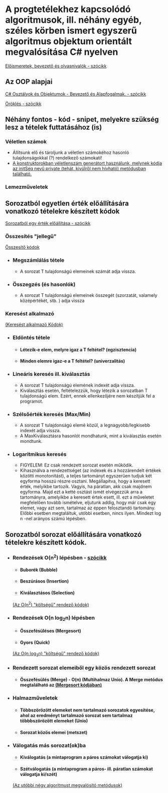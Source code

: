 # A progtetélekhez kapcsolódó algoritmusok, ill. néhány egyéb, széles körben ismert egyszerű algoritmus objektum orientált megvalósítása C# nyelven
[Előismeretek, bevezető és olvasnivalók - szócikk](https://github.com/edutainer/progtetelek/wiki/Bevezetés-a-programozási-tételek-programkódjaihoz)
## Az OOP alapjai
  [C# Osztályok és Objektumok - Bevezető és Alapfogalmak. - szócikk](https://github.com/edutainer/progtetelek/wiki/C%23-Osztályok,-objektumok---bevezető-ismeretek-és-néhány-alapfogalom)
  
  [Öröklés - szócikk](https://github.com/edutainer/progtetelek/wiki/Öröklés-(Inheritance))
  
## Néhány fontos - kód - snipet, melyekre szükség lesz a tételek futtatásához (is) 
### Véletlen számok
  - Állítsunk elő és tároljunk a véletlen számokéhoz hasonló tulajdonságokkal (?) rendelkező számokatí!
  - [A konstruktorokban véletlenszám generátort használunk, melynek kódja az initSeq nevű private (tehát, kivülről nem hívható) metódusban található.](https://github.com/edutainer/progtetelek/blob/master/conseq/Sequence.cs)
### Lemezműveletek
## Sorozatból egyetlen érték előállítására vonatkozó tételekre készített kódok
[Sorozatból egy érték előállítása - szócikk](https://github.com/edutainer/progtetelek/wiki/Sorozatb%C3%B3l-egy-%C3%A9rt%C3%A9k-el%C5%91%C3%A1ll%C3%ADt%C3%A1sa)
### Összesítés "jellegű" 
[Összesítő kódok](https://github.com/edutainer/progtetelek/blob/master/conseq/Seqvence_Sum_Cnt.cs)

- ### Megszámlálás tétele
  - A sorozat T tulajdonságú elemeinek számát adja vissza.
- ### Összegzés (és hasonlók)
  - A sorozat T tulajdonságú elemeinek összegét (szorzatát, valamely középértékét, stb. ) adja vissza
### Keresést alkalmazó
[(Keresést alkalmazó Kódok)](https://github.com/edutainer/progtetelek/blob/master/conseq/Sequence_2SingleVal.cs)
- ### Eldöntés tétele
  * #### Létezik-e elem, melyre igaz a T feltétel? (egzisztencia)
  * #### Minden elemre igaz-e a T feltétel? (univerzalitás) 
- ### Lineáris keresés ill. kiválasztás
  - A sorozat T tulajdonságú elemének indexét adja vissza.
  - Kiválasztás esetén, feltételezzük, hogy létezik a sorozatban T tulajdonságú elem. Ezért, ennek ellenkezőjére nem készítjük fel a programot.
- ### Szélsőérték keresés (Max/Min)
  - A sorozat T tulajdonságú elemé közül, a legnagyobb/legkisebb indexét adja vissza.
  - A MaxKiválasztásra hasonlót mondhatunk, mint a kiválasztás esetén mondtunk.
- ### Logaritmikus keresés
  - FIGYELEM: Ez csak rendezett sorozat esetén működik.
  - Kihasználva a rendezettséget (az indexek és a hozzárendelt értékek közötti monotonitást), a teljes tartományt egyszerűen tudjuk két egyforma hosszú részre osztani. Megállapítva, hogy a keresett érték, melyikbe tartozik. Vagyis, ha páratlan, akk csak majdnem egyforma. Majd ezt a ketté osztást ismét elvégezzük arra a tartományra, amelyikbe a keresett értek esett, ill. ezt a műveletet megfelelően tovább ismételve, eljutunk addig, hogy már csak egy elemet, vagy azt sem, tartalmaz az éppen felosztandó tartomány. Előbbi esetben megtaláltuk, utóbbi esetben, nincs ilyen. Mindezt log n -nel arányos számú lépésben.
## Sorozatból sorozat előállítására vonatkozó tételekre készített kódok.
- ### Rendezések O(n<sup>2</sup>) lépésben - [szócikk](https://github.com/edutainer/progtetelek/wiki/Rendez%C5%91-algoritmusok)

  * #### Buborék (Bubble)
  * #### Beszúrásos (Insertion)
  * #### Kiválasztásos (Selection)
  [(Az O(n<sup>2</sup>) "költségű" rendező kódok)](https://github.com/edutainer/progtetelek/blob/master/conseq/Sequence_2SingleValAndSingleSort.cs)
- ### Rendezések O(n log<sub>2</sub>n) lépésben
  * #### Összefésüléses (Mergesort)
  * #### Gyors (Quick)
  [(Az O(n log<sub>2</sub>n) "költségű" rendező kódok)](https://github.com/edutainer/progtetelek/blob/master/conseq/Sequence_2SingleValAndSort.cs)
- ### Rendezett sorozat elemeiből egy közös rendezett sorozat 
  * #### Összefésülés (Merge) - O(n)  (Multihalmaz Unio). A Merge metódus megtalálható az [(Mergesort kódjában)](https://github.com/edutainer/progtetelek/blob/master/conseq/Sequence_2SingleValAndSort.cs)
- ### Halmazműveletek
  * #### Többszörözött elemeket nem tartalmazó sorozatok egyesítése, ahol az eredményt tartalmazó sorozat sem tartalmaz többbszörözött elemeket (Unio)
  * #### Sorozat közös elemei (metszet)
- ### Válogatás más sorozat(ok)ba
  * #### Kiválogatás (a mintaprogram a páros számokat válogatja ki)
  * #### Szétválogatás (a mintaprogram a páros- ill. páratlan számokat válogatja ki/szét)
  [(Az utóbbi négy algoritmust megvalósító metódusok)](https://github.com/edutainer/progtetelek/blob/master/conseq/Sec2OtherSec.cs)





